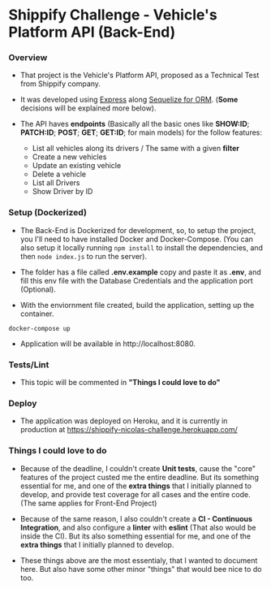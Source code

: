 # Shippify Challenge - Vehicle's Platform API (Back-End)

### Overview
- That project is the Vehicle's Platform API, proposed as a Technical Test from Shippify company.

- It was developed using [Express](https://expressjs.com/) along [Sequelize for ORM](https://sequelize.org/). (**Some** decisions will be explained more below).

- The API haves **endpoints** (Basically all the basic ones like **SHOW:ID**; **PATCH:ID**; **POST**; **GET**; **GET:ID**; for main models) for the follow features:
  - List all vehicles along its drivers / The same with a given **filter**
  - Create a new vehicles
  - Update an existing vehicle
  - Delete a vehicle
  - List all Drivers
  - Show Driver by ID

### Setup (Dockerized)
- The Back-End is Dockerized for development, so, to setup the project, you I'll need to have installed Docker and Docker-Compose. (You can also setup it locally running `npm install` to install the dependencies, and then `node index.js` to run the server).

- The folder has a file called **.env.example** copy and paste it as **.env**, and fill this env file with the Database Credentials and the application port (Optional).

- With the enviornment file created, build the application, setting up the container.

```
docker-compose up
```

- Application will be available in http://localhost:8080.

### Tests/Lint
- This topic will be commented in **"Things I could love to do"**

### Deploy
- The application was deployed on Heroku, and it is currently in production at https://shippify-nicolas-challenge.herokuapp.com/

### Things I could love to do
- Because of the deadline, I couldn't create **Unit tests**, cause the "core" features of the project custed me the entire deadline. But its something essential for me, and one of the **extra things** that I initially planned to develop, and provide test coverage for all cases and the entire code. (The same applies for Front-End Project)

- Because of the same reason, I also couldn't create a **CI - Continuous Integration**, and also configure a **linter** with **eslint** (That also would be inside the CI). But its also something essential for me, and one of the **extra things** that I initially planned to develop.

- These things above are the most essentialy, that I wanted to document here. But also have some other minor "things" that would bee nice to do too.
